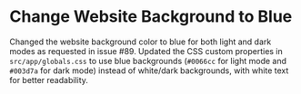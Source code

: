 # Change Website Background to Blue

Changed the website background color to blue for both light and dark modes as requested in issue #89. Updated the CSS custom properties in `src/app/globals.css` to use blue backgrounds (`#0066cc` for light mode and `#003d7a` for dark mode) instead of white/dark backgrounds, with white text for better readability.